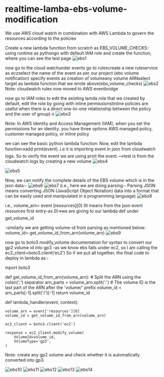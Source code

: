 # realtime-lamba-ebs-volume-modification
We use AWS cloud watch in combination with AWS Lambda to govern the resources according to the policies

Create a new lambda function from scratch as EBS_VOLUME_CHECKS-using runtime as pythongo with default IAM role and create the function, where you can see the test page
![ebs1](https://github.com/akshad36/realtime-lamba-ebs-volume-modification/assets/88645921/299a3b4a-207f-48d3-a474-c4c3efc553ab)

now go to the cloud watchunder events go to rulescreate a new ruleservice as eczselect the name of the event as per our project (ebs volume notification) specify events as creation of volumeany volume ARNselect target as lambda function that we wrote above(ebs_volume_checks)
![ebs2](https://github.com/akshad36/realtime-lamba-ebs-volume-modification/assets/88645921/52cb72d3-d04d-48f9-a1b3-96c184beb2c7)
Note: cloudwatch rules now moved to AWS eventbridge

now go to IAM roles to edit the existing lamda role that we created by default, edit the role by going with inline permissionstinline policies are useful when there is a direct one-to-one relationship between the policy and the user of group)->
![ebs3](https://github.com/akshad36/realtime-lamba-ebs-volume-modification/assets/88645921/634e2703-87f0-47b2-b53a-92d2212383de)

Note: In AWS Identity and Access Management (IAM), when you set the permissions for an identity. you have three options AWS managed policy, customer managed policy, or inline policy

we can see the basic python lambda function: 
 Now, edit the lambda function🡪add print(event)..i.e it is importing event in json from cloudwatch logs. So to verify the event we are using print the event.-->test is from the cloudwatch logs by creating a new volume
 ![ebs4](https://github.com/akshad36/realtime-lamba-ebs-volume-modification/assets/88645921/607e83ce-0696-442f-93ac-d1ddbdb73eba)
 
![ebs5](https://github.com/akshad36/realtime-lamba-ebs-volume-modification/assets/88645921/16f64485-5f80-4d04-aa98-97c1c8282a92)

Now, we can notify the complete details of the EBS volume which is in the json data:-
![ebs6](https://github.com/akshad36/realtime-lamba-ebs-volume-modification/assets/88645921/7c6a6d27-4411-4363-a621-fb53a36af701)
![ebs7](https://github.com/akshad36/realtime-lamba-ebs-volume-modification/assets/88645921/05bacc17-44f2-447f-bfbd-8b3d98a7bf76)
(i.e., here we are doing parsing:- Parsing JSON means converting JSON (JavaScript Object Notation) data into a format that can be easily used and manipulated in a programming language)
![ebs8](https://github.com/akshad36/realtime-lamba-ebs-volume-modification/assets/88645921/72b65002-d9ab-4a1b-a568-1465b72c0eec)

i.e., volume_arn= event [resources][0] (It means from the json event resources first entry-as 0)🡪we are giving to our lambda def under get_volume_id

-similarly we are getting volume-id from parsing as mentioned below:
volume_id= get_volume_id_from_arn(volume_arn)
![ebs9](https://github.com/akshad36/realtime-lamba-ebs-volume-modification/assets/88645921/6e5290ed-b52d-4527-8860-4d0e41dc611b)

now go to boto3 modify_volume documentation for syntax to convert our gp2 volume id into gp3
-as we know ebs falls under ec2, so I am calling the ec2_client=boto3.client(‘ec2’)
So if we put all together, the final code to deploy in lambda as:-

mport boto3

def get_volume_id_from_arn(volume_arn):
    # Split the ARN using the colon(':') separator
    arn_parts = volume_arn.split(':')
    # The volume ID is the last part of the ARN after the 'volume/'  prefix
    volume_id = arn_parts[-1].split('/')[-1]
    return volume_id
    
    
def lambda_handler(event, context):
    
    volume_arn = event['resources'][0]
    volume_id = get_volume_id_from_arn(volume_arn)
    
    ec2_client = boto3.client('ec2')
    
    response = ec2_client.modify_volume(
        VolumeId=volume_id,
        VolumeType='gp3',
    )
Note: create any gp2 volume and check whether it is automatically converted into gp3.

![ebs10](https://github.com/akshad36/realtime-lamba-ebs-volume-modification/assets/88645921/16305915-1893-4498-b6f0-178983fb76b6)
![ebs11](https://github.com/akshad36/realtime-lamba-ebs-volume-modification/assets/88645921/39089024-d815-4849-8d6a-8dec49d551be)
![ebs12](https://github.com/akshad36/realtime-lamba-ebs-volume-modification/assets/88645921/ded2f726-a8d4-4294-b1bc-b23124053599)
![ebs13](https://github.com/akshad36/realtime-lamba-ebs-volume-modification/assets/88645921/0d3ed6fa-2d9e-4e21-bc40-6ff4a0cd26ac)
![ebs14](https://github.com/akshad36/realtime-lamba-ebs-volume-modification/assets/88645921/1d47f1fa-6365-4508-b2a7-0484e7eb4c3b)







